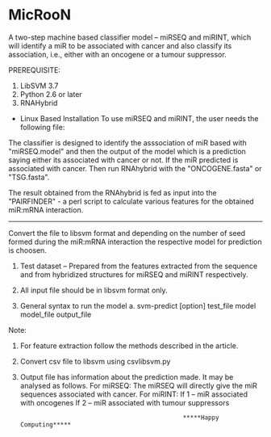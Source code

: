 MicRooN
=======

A two-step machine based classifier model – miRSEQ and miRINT, which will identify a miR to be associated with cancer and also classify its association, i.e., either with an oncogene or a tumour suppressor.


PREREQUISITE:
1. LibSVM 3.7
2. Python 2.6 or later
3. RNAHybrid


* Linux Based Installation
To use miRSEQ and miRINT, the user needs the following file:

The classifier is designed to identify the asssociation of miR based with "miRSEQ.model" and then the output of the model which is a prediction saying either its associated with cancer or not. If the miR predicted is associated with cancer. Then run RNAhybrid with the "ONCOGENE.fasta" or "TSG.fasta". 

The result obtained from the RNAhybrid is fed as input into the "PAIRFINDER" - a perl script to calculate various features for the obtained miR:mRNA interaction.

********* 
Convert the file to libsvm format and depending on the number of seed formed during the miR:mRNA interaction the respective model for prediction is choosen.



1. Test dataset – Prepared from the features extracted from the sequence and from
hybridized structures for miRSEQ and miRINT respectively.

2. All input file should be in libsvm format only.

3. General syntax to run the model
    a. svm-predict [option] test_file model model_file output_file


Note:
1. For feature extraction follow the methods described in the article.
2. Convert csv file to libsvm using csvlibsvm.py
3. Output file has information about the prediction made. It may be analysed as follows.
      For miRSEQ: The miRSEQ will directly give the miR sequences associated with cancer.
      For miRINT:
        If 1 – miR associated with oncogenes
        If 2 – miR associated with tumour suppressors
                                                  


                                                    *****Happy Computing*****
